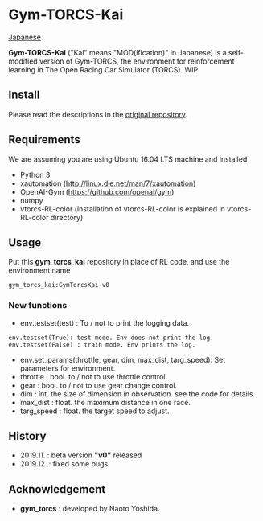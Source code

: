 # Gym-TORCS-Kai

[Japanese](README_ja.md)

**Gym-TORCS-Kai** ("Kai" means "MOD(ification)" in Japanese) is a self-modified version of Gym-TORCS, the environment for reinforcement learning in The Open Racing Car Simulator (TORCS).
WIP.


## Install
Please read the descriptions in the [original repository](https://github.com/ugo-nama-kun/gym_torcs).

## Requirements
We are assuming you are using Ubuntu 16.04 LTS machine and installed
* Python 3
* xautomation (http://linux.die.net/man/7/xautomation)
* OpenAI-Gym (https://github.com/openai/gym)
* numpy
* vtorcs-RL-color (installation of vtorcs-RL-color is explained in vtorcs-RL-color directory)

## Usage
Put this **gym_torcs_kai** repository in place of RL code, and use the environment name
```
gym_torcs_kai:GymTorcsKai-v0
```

### New functions

- env.testset(test) : To / not to print the logging data.

```
env.testset(True): test mode. Env does not print the log.
env.testset(False) : train mode. Env prints the log. 
```

- env.set_params(throttle, gear, dim, max_dist, targ_speed): Set parameters for environment.
 - throttle : bool. to / not to use throttle control.
 - gear : bool. to / not to use gear change control.
 - dim : int. the size of dimension in observation. see the code for details.
 - max_dist : float. the maximum distance in one race.
 - targ_speed : float. the target speed to adjust.

## History
- 2019.11. : beta version **"v0"** released
- 2019.12. : fixed some bugs

## Acknowledgement
- **gym_torcs** : developed by Naoto Yoshida.


